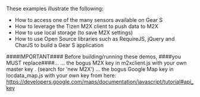 These examples illustrate the following:

* How to access one of the many sensors available on Gear S
* How to leverage the Tizen M2X client to push data to M2X
* How to use local storage (to save M2X settings)
* How to use Open Source libraries such as RequireJS, jQuery and CharJS to build a Gear S application

####IMPORTANT####
Before building/running these demos, ####you MUST replace####...
   ... the bogus M2X key in m2xclient.js with your own master key . (search for 'new M2X') 
   ... the bogus Google Map key in locdata_map.js with your own key from here: https://developers.google.com/maps/documentation/javascript/tutorial#api_key
